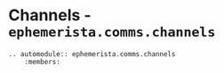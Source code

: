 # Channels - `ephemerista.comms.channels`

```{eval-rst}
.. automodule:: ephemerista.comms.channels
    :members:
```
